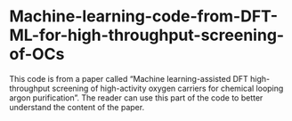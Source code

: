 # Machine-learning-code-from-DFT-ML-for-high-throughput-screening-of-OCs
This code is from a paper called “Machine learning-assisted DFT high-throughput screening of high-activity oxygen carriers for chemical looping argon purification”. The reader can use this part of the code to better understand the content of the paper.
